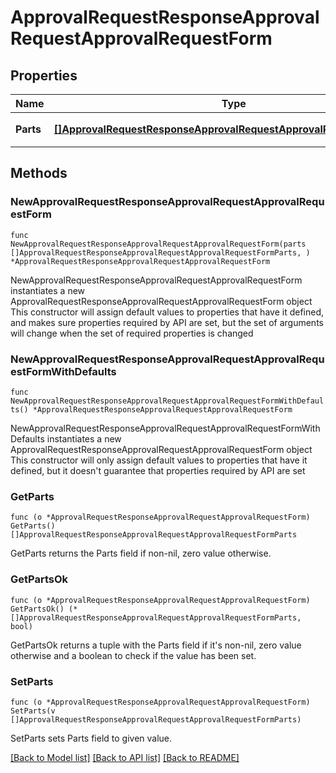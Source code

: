 # ApprovalRequestResponseApprovalRequestApprovalRequestForm

## Properties

Name | Type | Description | Notes
------------ | ------------- | ------------- | -------------
**Parts** | [**[]ApprovalRequestResponseApprovalRequestApprovalRequestFormParts**](ApprovalRequestResponseApprovalRequestApprovalRequestFormParts.md) | 申請フォームの項目 | 

## Methods

### NewApprovalRequestResponseApprovalRequestApprovalRequestForm

`func NewApprovalRequestResponseApprovalRequestApprovalRequestForm(parts []ApprovalRequestResponseApprovalRequestApprovalRequestFormParts, ) *ApprovalRequestResponseApprovalRequestApprovalRequestForm`

NewApprovalRequestResponseApprovalRequestApprovalRequestForm instantiates a new ApprovalRequestResponseApprovalRequestApprovalRequestForm object
This constructor will assign default values to properties that have it defined,
and makes sure properties required by API are set, but the set of arguments
will change when the set of required properties is changed

### NewApprovalRequestResponseApprovalRequestApprovalRequestFormWithDefaults

`func NewApprovalRequestResponseApprovalRequestApprovalRequestFormWithDefaults() *ApprovalRequestResponseApprovalRequestApprovalRequestForm`

NewApprovalRequestResponseApprovalRequestApprovalRequestFormWithDefaults instantiates a new ApprovalRequestResponseApprovalRequestApprovalRequestForm object
This constructor will only assign default values to properties that have it defined,
but it doesn't guarantee that properties required by API are set

### GetParts

`func (o *ApprovalRequestResponseApprovalRequestApprovalRequestForm) GetParts() []ApprovalRequestResponseApprovalRequestApprovalRequestFormParts`

GetParts returns the Parts field if non-nil, zero value otherwise.

### GetPartsOk

`func (o *ApprovalRequestResponseApprovalRequestApprovalRequestForm) GetPartsOk() (*[]ApprovalRequestResponseApprovalRequestApprovalRequestFormParts, bool)`

GetPartsOk returns a tuple with the Parts field if it's non-nil, zero value otherwise
and a boolean to check if the value has been set.

### SetParts

`func (o *ApprovalRequestResponseApprovalRequestApprovalRequestForm) SetParts(v []ApprovalRequestResponseApprovalRequestApprovalRequestFormParts)`

SetParts sets Parts field to given value.



[[Back to Model list]](../README.md#documentation-for-models) [[Back to API list]](../README.md#documentation-for-api-endpoints) [[Back to README]](../README.md)


